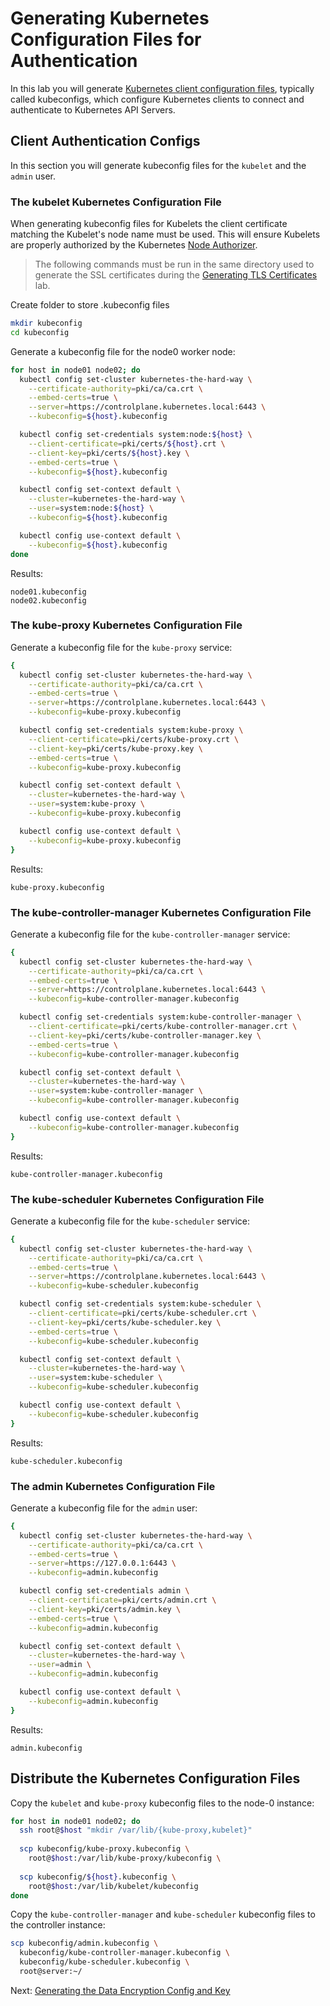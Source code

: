# Generating Kubernetes Configuration Files for Authentication

In this lab you will generate [Kubernetes client configuration files](https://kubernetes.io/docs/concepts/configuration/organize-cluster-access-kubeconfig/), typically called kubeconfigs, which configure Kubernetes clients to connect and authenticate to Kubernetes API Servers.

## Client Authentication Configs

In this section you will generate kubeconfig files for the `kubelet` and the `admin` user.

### The kubelet Kubernetes Configuration File

When generating kubeconfig files for Kubelets the client certificate matching the Kubelet's node name must be used. This will ensure Kubelets are properly authorized by the Kubernetes [Node Authorizer](https://kubernetes.io/docs/admin/authorization/node/).

> The following commands must be run in the same directory used to generate the SSL certificates during the [Generating TLS Certificates](04-certificate-authority.md) lab.

Create folder to store .kubeconfig files
```bash
mkdir kubeconfig
cd kubeconfig
```

Generate a kubeconfig file for the node0 worker node:

```bash
for host in node01 node02; do
  kubectl config set-cluster kubernetes-the-hard-way \
    --certificate-authority=pki/ca/ca.crt \
    --embed-certs=true \
    --server=https://controlplane.kubernetes.local:6443 \
    --kubeconfig=${host}.kubeconfig

  kubectl config set-credentials system:node:${host} \
    --client-certificate=pki/certs/${host}.crt \
    --client-key=pki/certs/${host}.key \
    --embed-certs=true \
    --kubeconfig=${host}.kubeconfig

  kubectl config set-context default \
    --cluster=kubernetes-the-hard-way \
    --user=system:node:${host} \
    --kubeconfig=${host}.kubeconfig

  kubectl config use-context default \
    --kubeconfig=${host}.kubeconfig
done
```

Results:

```text
node01.kubeconfig
node02.kubeconfig
```

### The kube-proxy Kubernetes Configuration File

Generate a kubeconfig file for the `kube-proxy` service:

```bash
{
  kubectl config set-cluster kubernetes-the-hard-way \
    --certificate-authority=pki/ca/ca.crt \
    --embed-certs=true \
    --server=https://controlplane.kubernetes.local:6443 \
    --kubeconfig=kube-proxy.kubeconfig

  kubectl config set-credentials system:kube-proxy \
    --client-certificate=pki/certs/kube-proxy.crt \
    --client-key=pki/certs/kube-proxy.key \
    --embed-certs=true \
    --kubeconfig=kube-proxy.kubeconfig

  kubectl config set-context default \
    --cluster=kubernetes-the-hard-way \
    --user=system:kube-proxy \
    --kubeconfig=kube-proxy.kubeconfig

  kubectl config use-context default \
    --kubeconfig=kube-proxy.kubeconfig
}
```

Results:

```text
kube-proxy.kubeconfig
```

### The kube-controller-manager Kubernetes Configuration File

Generate a kubeconfig file for the `kube-controller-manager` service:

```bash
{
  kubectl config set-cluster kubernetes-the-hard-way \
    --certificate-authority=pki/ca/ca.crt \
    --embed-certs=true \
    --server=https://controlplane.kubernetes.local:6443 \
    --kubeconfig=kube-controller-manager.kubeconfig

  kubectl config set-credentials system:kube-controller-manager \
    --client-certificate=pki/certs/kube-controller-manager.crt \
    --client-key=pki/certs/kube-controller-manager.key \
    --embed-certs=true \
    --kubeconfig=kube-controller-manager.kubeconfig

  kubectl config set-context default \
    --cluster=kubernetes-the-hard-way \
    --user=system:kube-controller-manager \
    --kubeconfig=kube-controller-manager.kubeconfig

  kubectl config use-context default \
    --kubeconfig=kube-controller-manager.kubeconfig
}
```

Results:

```text
kube-controller-manager.kubeconfig
```


### The kube-scheduler Kubernetes Configuration File

Generate a kubeconfig file for the `kube-scheduler` service:

```bash
{
  kubectl config set-cluster kubernetes-the-hard-way \
    --certificate-authority=pki/ca/ca.crt \
    --embed-certs=true \
    --server=https://controlplane.kubernetes.local:6443 \
    --kubeconfig=kube-scheduler.kubeconfig

  kubectl config set-credentials system:kube-scheduler \
    --client-certificate=pki/certs/kube-scheduler.crt \
    --client-key=pki/certs/kube-scheduler.key \
    --embed-certs=true \
    --kubeconfig=kube-scheduler.kubeconfig

  kubectl config set-context default \
    --cluster=kubernetes-the-hard-way \
    --user=system:kube-scheduler \
    --kubeconfig=kube-scheduler.kubeconfig

  kubectl config use-context default \
    --kubeconfig=kube-scheduler.kubeconfig
}
```

Results:

```text
kube-scheduler.kubeconfig
```

### The admin Kubernetes Configuration File

Generate a kubeconfig file for the `admin` user:

```bash
{
  kubectl config set-cluster kubernetes-the-hard-way \
    --certificate-authority=pki/ca/ca.crt \
    --embed-certs=true \
    --server=https://127.0.0.1:6443 \
    --kubeconfig=admin.kubeconfig

  kubectl config set-credentials admin \
    --client-certificate=pki/certs/admin.crt \
    --client-key=pki/certs/admin.key \
    --embed-certs=true \
    --kubeconfig=admin.kubeconfig

  kubectl config set-context default \
    --cluster=kubernetes-the-hard-way \
    --user=admin \
    --kubeconfig=admin.kubeconfig

  kubectl config use-context default \
    --kubeconfig=admin.kubeconfig
}
```

Results:

```text
admin.kubeconfig
```

## Distribute the Kubernetes Configuration Files

Copy the `kubelet` and `kube-proxy` kubeconfig files to the node-0 instance:

```bash
for host in node01 node02; do
  ssh root@$host "mkdir /var/lib/{kube-proxy,kubelet}"
  
  scp kubeconfig/kube-proxy.kubeconfig \
    root@$host:/var/lib/kube-proxy/kubeconfig \
  
  scp kubeconfig/${host}.kubeconfig \
    root@$host:/var/lib/kubelet/kubeconfig
done
```

Copy the `kube-controller-manager` and `kube-scheduler` kubeconfig files to the controller instance:

```bash
scp kubeconfig/admin.kubeconfig \
  kubeconfig/kube-controller-manager.kubeconfig \
  kubeconfig/kube-scheduler.kubeconfig \
  root@server:~/
```

Next: [Generating the Data Encryption Config and Key](06-data-encryption-keys.md)
